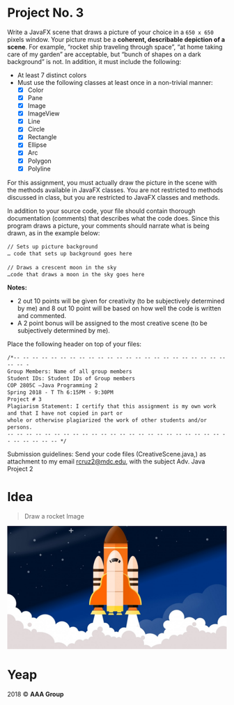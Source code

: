 # Project No. 3

Write a JavaFX scene that draws a picture of your choice in a `650 x 650` pixels window. Your picture
must be a **coherent, describable depiction of a scene**. For example, “rocket ship traveling through
space”, “at home taking care of my garden” are acceptable, but “bunch of shapes on a dark background”
is not. In addition, it must include the following:

- At least 7 distinct colors
- Must use the following classes at least once in a non-trivial manner: 
    - [x] Color
    - [x] Pane
    - [x] Image
    - [x] ImageView
    - [x] Line
    - [x] Circle
    - [x] Rectangle
    - [x] Ellipse
    - [x] Arc
    - [x] Polygon
    - [x] Polyline
    
For this assignment, you must actually draw the picture in the scene with the methods available in JavaFX
classes. You are not restricted to methods discussed in class, but you are restricted to JavaFX classes and
methods.

In addition to your source code, your file should contain thorough documentation (comments) that
describes what the code does. Since this program draws a picture, your comments should narrate what is
being drawn, as in the example below:

```
// Sets up picture background
… code that sets up background goes here

// Draws a crescent moon in the sky
…code that draws a moon in the sky goes here
```

**Notes:**
- 2 out 10 points will be given for creativity (to be subjectively determined by me) and 8 out 10
point will be based on how well the code is written and commented.
- A 2 point bonus will be assigned to the most creative scene (to be subjectively determined by me).

Place the following header on top of your files:

```
/*-- -- -- -- -- -- -- -- -- -- -- -- -- -- -- -- -- -- -- -- -- -- -- -- -- -
Group Members: Name of all group members
Student IDs: Student IDs of Group members
COP 2805C –Java Programming 2
Spring 2018 - T Th 6:15PM - 9:30PM
Project # 3
Plagiarism Statement: I certify that this assignment is my own work and that I have not copied in part or
whole or otherwise plagiarized the work of other students and/or persons.
-- -- -- -- -- -- -- -- -- -- -- -- -- -- -- -- -- -- -- -- -- -- -- -- -- -- -- -- -- */
```

Submission guidelines: Send your code files (CreativeScene.java,) as attachment to my email
rcruz2@mdc.edu, with the subject Adv. Java Project 2

# Idea

> Draw a rocket Image

![Image](media/rocket.jpg)
# Yeap

2018 © **AAA Group**
